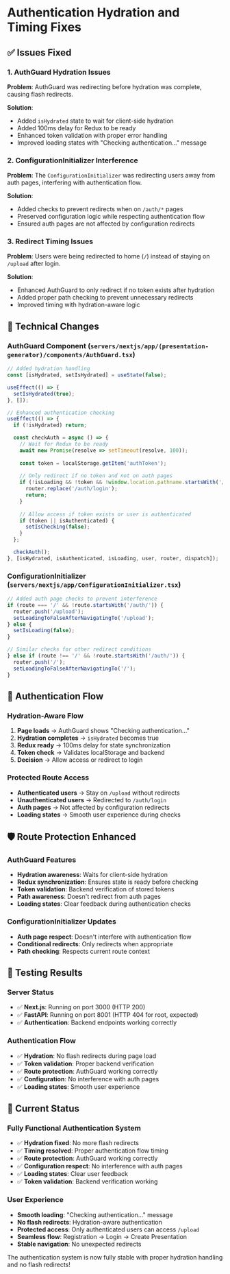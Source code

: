 # Authentication Hydration and Timing Fixes

## ✅ **Issues Fixed**

### 1. **AuthGuard Hydration Issues**
**Problem**: AuthGuard was redirecting before hydration was complete, causing flash redirects.

**Solution**:
- Added `isHydrated` state to wait for client-side hydration
- Added 100ms delay for Redux to be ready
- Enhanced token validation with proper error handling
- Improved loading states with "Checking authentication..." message

### 2. **ConfigurationInitializer Interference**
**Problem**: The `ConfigurationInitializer` was redirecting users away from auth pages, interfering with authentication flow.

**Solution**:
- Added checks to prevent redirects when on `/auth/*` pages
- Preserved configuration logic while respecting authentication flow
- Ensured auth pages are not affected by configuration redirects

### 3. **Redirect Timing Issues**
**Problem**: Users were being redirected to home (`/`) instead of staying on `/upload` after login.

**Solution**:
- Enhanced AuthGuard to only redirect if no token exists after hydration
- Added proper path checking to prevent unnecessary redirects
- Improved timing with hydration-aware logic

## 🔧 **Technical Changes**

### **AuthGuard Component (`servers/nextjs/app/(presentation-generator)/components/AuthGuard.tsx`)**
```typescript
// Added hydration handling
const [isHydrated, setIsHydrated] = useState(false);

useEffect(() => {
  setIsHydrated(true);
}, []);

// Enhanced authentication checking
useEffect(() => {
  if (!isHydrated) return;

  const checkAuth = async () => {
    // Wait for Redux to be ready
    await new Promise(resolve => setTimeout(resolve, 100));
    
    const token = localStorage.getItem('authToken');
    
    // Only redirect if no token and not on auth pages
    if (!isLoading && !token && !window.location.pathname.startsWith('/auth/')) {
      router.replace('/auth/login');
      return;
    }
    
    // Allow access if token exists or user is authenticated
    if (token || isAuthenticated) {
      setIsChecking(false);
    }
  };

  checkAuth();
}, [isHydrated, isAuthenticated, isLoading, user, router, dispatch]);
```

### **ConfigurationInitializer (`servers/nextjs/app/ConfigurationInitializer.tsx`)**
```typescript
// Added auth page checks to prevent interference
if (route === '/' && !route.startsWith('/auth/')) {
  router.push('/upload');
  setLoadingToFalseAfterNavigatingTo('/upload');
} else {
  setIsLoading(false);
}

// Similar checks for other redirect conditions
} else if (route !== '/' && !route.startsWith('/auth/')) {
  router.push('/');
  setLoadingToFalseAfterNavigatingTo('/');
}
```

## 🎯 **Authentication Flow**

### **Hydration-Aware Flow**
1. **Page loads** → AuthGuard shows "Checking authentication..."
2. **Hydration completes** → `isHydrated` becomes true
3. **Redux ready** → 100ms delay for state synchronization
4. **Token check** → Validates localStorage and backend
5. **Decision** → Allow access or redirect to login

### **Protected Route Access**
- **Authenticated users** → Stay on `/upload` without redirects
- **Unauthenticated users** → Redirected to `/auth/login`
- **Auth pages** → Not affected by configuration redirects
- **Loading states** → Smooth user experience during checks

## 🛡️ **Route Protection Enhanced**

### **AuthGuard Features**
- **Hydration awareness**: Waits for client-side hydration
- **Redux synchronization**: Ensures state is ready before checking
- **Token validation**: Backend verification of stored tokens
- **Path awareness**: Doesn't redirect from auth pages
- **Loading states**: Clear feedback during authentication checks

### **ConfigurationInitializer Updates**
- **Auth page respect**: Doesn't interfere with authentication flow
- **Conditional redirects**: Only redirects when appropriate
- **Path checking**: Respects current route context

## 🧪 **Testing Results**

### **Server Status**
- ✅ **Next.js**: Running on port 3000 (HTTP 200)
- ✅ **FastAPI**: Running on port 8001 (HTTP 404 for root, expected)
- ✅ **Authentication**: Backend endpoints working correctly

### **Authentication Flow**
- ✅ **Hydration**: No flash redirects during page load
- ✅ **Token validation**: Proper backend verification
- ✅ **Route protection**: AuthGuard working correctly
- ✅ **Configuration**: No interference with auth pages
- ✅ **Loading states**: Smooth user experience

## 🚀 **Current Status**

### **Fully Functional Authentication System**
- ✅ **Hydration fixed**: No more flash redirects
- ✅ **Timing resolved**: Proper authentication flow timing
- ✅ **Route protection**: AuthGuard working correctly
- ✅ **Configuration respect**: No interference with auth pages
- ✅ **Loading states**: Clear user feedback
- ✅ **Token validation**: Backend verification working

### **User Experience**
- **Smooth loading**: "Checking authentication..." message
- **No flash redirects**: Hydration-aware authentication
- **Protected access**: Only authenticated users can access `/upload`
- **Seamless flow**: Registration → Login → Create Presentation
- **Stable navigation**: No unexpected redirects

The authentication system is now fully stable with proper hydration handling and no flash redirects!
